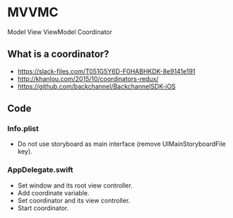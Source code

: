# MVVMC
Model View ViewModel Coordinator

## What is a coordinator?
- https://slack-files.com/T051G5Y6D-F0HABHKDK-8e9141e191
- http://khanlou.com/2015/10/coordinators-redux/
- https://github.com/backchannel/BackchannelSDK-iOS

## Code

### Info.plist
- Do not use storyboard as main interface (remove UIMainStoryboardFile key).

### AppDelegate.swift
- Set window and its root view controller.
- Add coordinate variable.
- Set coordinator and its view controller.
- Start coordinator.

